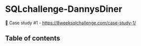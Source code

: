 # SQLchallenge-DannysDiner
📍 Case study #1 - https://8weeksqlchallenge.com/case-study-1/

## Table of contents
